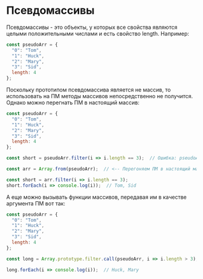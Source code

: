 # Псевдомассивы

Псевдомассивы - это объекты, у которых все свойства являются целыми положительными числами и есть свойство length. Например:

```javascript
const pseudoArr = {
  "0": "Tom",
  "1": "Huck",
  "2": "Mary",
  "3": "Sid",
  length: 4
};
```

Поскольку прототипом псевдомассива является не массив, то использовать на ПМ методы массивов непосредственно не получится. Однако можно перегнать ПМ в настоящий массив:

```javascript
const pseudoArr = {
  "0": "Tom",
  "1": "Huck",
  "2": "Mary",
  "3": "Sid",
  length: 4
};

const short = pseudoArr.filter(i => i.length == 3);  // Ошибка: pseudoArr.filter is not a function

const arr = Array.from(pseudoArr);  // <-- Перегоняем ПМ в настоящий массив

const short = arr.filter(i => i.length == 3);
short.forEach(i => console.log(i));  // Tom, Sid
```

А еще можно вызывать функции массивов, передавая им в качестве аргумента ПМ вот так:

```javascript
const pseudoArr = {
  "0": "Tom",
  "1": "Huck",
  "2": "Mary",
  "3": "Sid",
  length: 4
};

const long = Array.prototype.filter.call(pseudoArr, i => i.length > 3);  // <-- Через call

long.forEach(i => console.log(i));  // Huck, Mary
```


